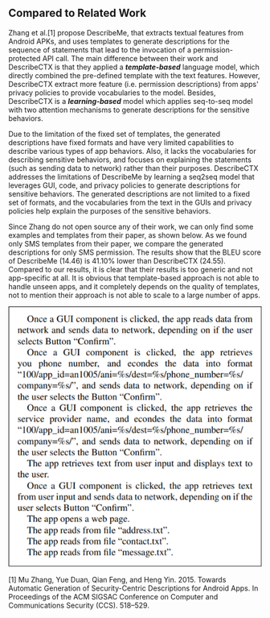 ## Compared to Related Work
Zhang et al.[1] propose DescribeMe, that extracts textual features from Android APKs, and uses templates to generate descriptions for the sequence of statements that lead to the invocation of a permission-protected API call. The main difference between their work and DescribeCTX is that they applied a ***template-based*** language model, which directly combined the pre-defined template with the text features. However, DescribeCTX extract more feature (i.e. permission descriptions) from apps' privacy policies to provide vocabularies to the model. Besides, DescribeCTX is a ***learning-based*** model which applies seq-to-seq model with two attention mechanisms to generate descriptions for the sensitive behaviors. 

Due to the limitation of the fixed set of templates, the generated descriptions have fixed formats and have very limited capabilities to describe various types of app behaviors. 
Also, it lacks the vocabularies for describing sensitive behaviors, and focuses on explaining the statements (such as sending data to network) rather than their purposes.
DescribeCTX addresses the limitations of DescribeMe by learning a seq2seq model that leverages GUI, code, and privacy policies to generate descriptions for sensitive behaviors. The generated descriptions are not limited to a fixed set of formats, and the vocabularies from the text in the GUIs and privacy policies help explain the purposes of the sensitive behaviors.

Since Zhang do not open source any of their work, we can only find some examples and templates from their paper, as shown below. As we found only SMS templates from their paper, we compare the generated descriptions for only SMS permission. The results show that the BLEU score of DescribeMe (14.46) is 41.10% lower than DescribeCTX (24.55). Compared to our results, it is clear that their results is too generic and not app-specific at all. It is obvious that template-based approach is not able to handle unseen apps, and it completely depends on the quality of templates, not to mention their approach is not able to scale to a large number of apps. 

![image](https://github.com/DescribeCTX/DescribeCTX/blob/main/Comparison/DescribeMe_Descriptions.png)

[1] Mu Zhang, Yue Duan, Qian Feng, and Heng Yin. 2015. Towards Automatic Generation of Security-Centric Descriptions for Android Apps. In Proceedings of the ACM SIGSAC Conference on Computer and Communications Security (CCS). 518–529.
